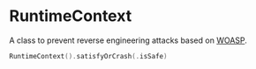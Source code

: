#  RuntimeContext

A class to prevent reverse engineering attacks based on [WOASP](https://github.com/OWASP/owasp-mstg/blob/master/Document/0x06j-Testing-Resiliency-Against-Reverse-Engineering.md#checking-protocol-handlers).

```swift
RuntimeContext().satisfyOrCrash(.isSafe)
```
